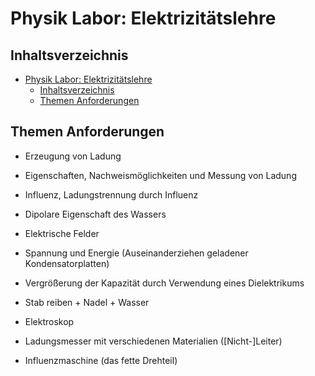 # Physik Labor: Elektrizitätslehre

## Inhaltsverzeichnis

- [Physik Labor: Elektrizitätslehre](#physik-labor-elektrizitätslehre)
    - [Inhaltsverzeichnis](#inhaltsverzeichnis)
    - [Themen Anforderungen](#themen-anforderungen)

## Themen Anforderungen

- Erzeugung von Ladung
- Eigenschaften, Nachweismöglichkeiten und Messung von Ladung
- Influenz, Ladungstrennung durch Influenz
- Dipolare Eigenschaft des Wassers
- Elektrische Felder
- Spannung und Energie (Auseinanderziehen geladener Kondensatorplatten)
- Vergrößerung der Kapazität durch Verwendung eines Dielektrikums

- Stab reiben + Nadel + Wasser
- Elektroskop
- Ladungsmesser mit verschiedenen Materialien ([Nicht-]Leiter)
- Influenzmaschine (das fette Drehteil)

<!-- ## Versuch 1: Grundlagenexperiment

> Beschreibung

### Messergebnisse

| Spalte1 | Spalte2 | Spalte3 |
| ------- | ------- | ------- |
|         |         |         |

### Auswertung

`Auswertung`

## Versuch 2

> Beschreibung

### Messergebnisse

| Spalte1 | Spalte2 | Spalte3 |
| ------- | ------- | ------- |
|         |         |         |

### Auswertung

`Auswertung`

## Versuch 3

> Beschreibung

### Messergebnisse

| Spalte1 | Spalte2 | Spalte3 |
| ------- | ------- | ------- |
|         |         |         |

### Auswertung

`Auswertung` -->
